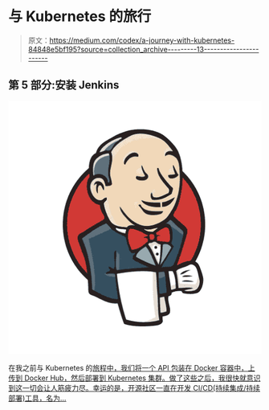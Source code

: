 # 与 Kubernetes 的旅行

> 原文：<https://medium.com/codex/a-journey-with-kubernetes-84848e5bf195?source=collection_archive---------13----------------------->

## 第 5 部分:安装 Jenkins

![](img/2ce5f7dc64195f0e5b7ccf5fcf22121b.png)

在我之前与 Kubernetes 的[旅程中，我们将一个 API 包装在 Docker 容器中，上传到 Docker Hub，然后部署到 Kubernetes 集群。做了这些之后，我很快就意识到这一切会让人筋疲力尽。幸运的是，开源社区一直在开发 CI/CD(持续集成/持续部署)工具，名为…](/codex/a-journey-with-kubernetes-part-4-apis-19b311290a4f?source=your_stories_page-------------------------------------)